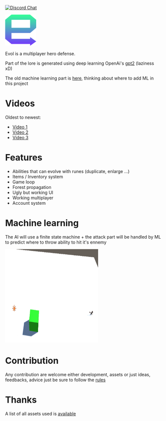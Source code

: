[![Discord Chat](https://img.shields.io/badge/discord-here-blue.svg)](https://discord.gg/9F4ZBNu) 

<img src="docs/images/evol-logo.png" width="100" height="100">

Evol is a multiplayer hero defense.

Part of the lore is generated using deep learning OpenAi's [gpt2](https://github.com/louis030195/gpt-2) (laziness xD)

The old machine learning part is [here](https://github.com/louis030195/Evol_ML), thinking about where to add ML in this project

# Videos
Oldest to newest:
- [Video 1](https://www.youtube.com/watch?v=PCzRj9FlzMM)
- [Video 2](https://www.youtube.com/watch?v=BP6NS7U8HWQ)
- [Video 3](https://www.youtube.com/watch?v=1MhD9d4IKyE)

# Features

- Abilities that can evolve with runes (duplicate, enlarge ...)
- Items / Inventory system
- Game loop
- Forest propagation
- Ugly but working UI
- Working multiplayer
- Account system

# Machine learning

The AI will use a finite state machine + the attack part will be handled by ML to predict where to throw ability to hit it's ennemy

<img src="docs/images/ml.gif" width="300" height="300">

# Contribution

Any contribution are welcome either development, assets or just ideas, feedbacks, advice just be sure to follow the [rules](docs/CONTRIBUTE.md)

# Thanks

A list of all assets used is [available](docs/REFERENCES.md)